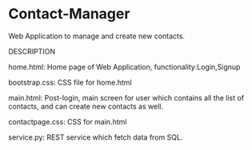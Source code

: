 # Contact-Manager
Web Application to manage and create new contacts.


DESCRIPTION

home.html: Home page of Web Application, functionality:Login,Signup 

bootstrap.css: CSS file for home.html

main.html: Post-login, main screen for user which contains all the list of contacts, and can create new contacts as well.

contactpage.css: CSS for main.html

service.py: REST service which fetch data from SQL.
